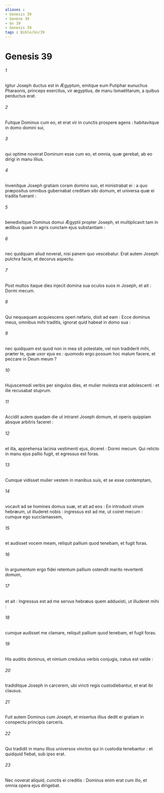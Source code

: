 ```yaml
---
aliases : 
- Genesis 39
- Genèse 39
- Gn 39
- Genesis 39
tags : Bible/Gn/39
---
```


# Genesis 39

###### 1
Igitur Joseph ductus est in Ægyptum, emitque eum Putiphar eunuchus Pharaonis, princeps exercitus, vir ægyptius, de manu Ismaëlitarum, a quibus perductus erat.
###### 2
Fuitque Dominus cum eo, et erat vir in cunctis prospere agens : habitavitque in domo domini sui,
###### 3
qui optime noverat Dominum esse cum eo, et omnia, quæ gerebat, ab eo dirigi in manu illius.
###### 4
Invenitque Joseph gratiam coram domino suo, et ministrabat ei : a quo præpositus omnibus gubernabat creditam sibi domum, et universa quæ ei tradita fuerant :
###### 5
benedixitque Dominus domui Ægyptii propter Joseph, et multiplicavit tam in ædibus quam in agris cunctam ejus substantiam :
###### 6
nec quidquam aliud noverat, nisi panem quo vescebatur. Erat autem Joseph pulchra facie, et decorus aspectu.
###### 7
Post multos itaque dies injecit domina sua oculos suos in Joseph, et ait : Dormi mecum.
###### 8
Qui nequaquam acquiescens operi nefario, dixit ad eam : Ecce dominus meus, omnibus mihi traditis, ignorat quid habeat in domo sua :
###### 9
nec quidquam est quod non in mea sit potestate, vel non tradiderit mihi, præter te, quæ uxor ejus es : quomodo ergo possum hoc malum facere, et peccare in Deum meum ?
###### 10
Hujuscemodi verbis per singulos dies, et mulier molesta erat adolescenti : et ille recusabat stuprum.
###### 11
Accidit autem quadam die ut intraret Joseph domum, et operis quippiam absque arbitris faceret :
###### 12
et illa, apprehensa lacinia vestimenti ejus, diceret : Dormi mecum. Qui relicto in manu ejus pallio fugit, et egressus est foras.
###### 13
Cumque vidisset mulier vestem in manibus suis, et se esse contemptam,
###### 14
vocavit ad se homines domus suæ, et ait ad eos : En introduxit virum hebræum, ut illuderet nobis : ingressus est ad me, ut coiret mecum : cumque ego succlamassem,
###### 15
et audisset vocem meam, reliquit pallium quod tenebam, et fugit foras.
###### 16
In argumentum ergo fidei retentum pallium ostendit marito revertenti domum,
###### 17
et ait : Ingressus est ad me servus hebræus quem adduxisti, ut illuderet mihi :
###### 18
cumque audisset me clamare, reliquit pallium quod tenebam, et fugit foras.
###### 19
His auditis dominus, et nimium credulus verbis conjugis, iratus est valde :
###### 20
tradiditque Joseph in carcerem, ubi vincti regis custodiebantur, et erat ibi clausus.
###### 21
Fuit autem Dominus cum Joseph, et misertus illius dedit ei gratiam in conspectu principis carceris.
###### 22
Qui tradidit in manu illius universos vinctos qui in custodia tenebantur : et quidquid fiebat, sub ipso erat.
###### 23
Nec noverat aliquid, cunctis ei creditis : Dominus enim erat cum illo, et omnia opera ejus dirigebat.

